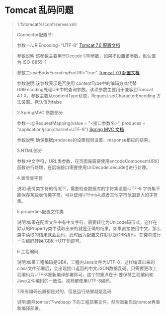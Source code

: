 # Tomcat 乱码问题
> 1.%tomcat%\conf\server.xml

>   Connector配置节:

>   参数一:URIEncoding="UTF-8" [Tomcat 7.0 配置文档](https://tomcat.apache.org/tomcat-7.0-doc/config/ajp.html)

>   参数说明:该参数主要用于Decode URI参数，如果不设置该参数，默认值为:ISO-8859-1 

>   参数二:useBodyEncodingForURI="true" [Tomcat 7.0 配置文档](https://tomcat.apache.org/tomcat-7.0-doc/config/ajp.html)

>   参数说明:该参数表示是否使用 contentType中的编码方式代替URIEncoding处理URI中的查询参数。该项参数主要用于兼容到Tomcat 4.1.X，参数主要从contentType获取，Request.setCharacterEncoding 方法设置。默认值为false

> 2.SpringMVC  参数部分

>   参数一:@RequestMapping(value = "<接口参数名>", produces = "application/json;charset=UTF-8") [Spring MVC 文档](http://docs.spring.io/spring/docs/4.2.6.RELEASE/spring-framework-reference/htmlsingle/#mvc-ann-requestmapping-produces)

>   参数说明:确保根据produces的设置规则设置，response相应的结果。

> 3.HTML部分

>  参数:中文字符，URL类参数，在页面端需要使用encodeComponentURI() 函数进行处理，在后端接口需要使用UrlDecode.decode()进行处理。

> 4.表情类字符

>  说明:表情类字符的情况下，需要检查数据库的字符集设置:UTF-8 字符集不能保存某些表情类字符，可以使用UTFmb4,或者其他字符范围更大的字符集。

> 5.properties配置文件类

>  说明:如果在配置文件中有中文字符，需要转化为Unicode码形式，这样在默认的Property类中读取出来的就是正确的结果。如果直接使用中文，那么类中读取的结果就会乱码，此时因为配置文件默认是GBK编码，在类中进行一次编码转换(GBK->UTF8)即可。

> 6.工程编码

>  说明:如果工程编码是GBK，工程内Java文件为UTF-8，这样编译出来的class文件部署后，会出现接口返回的中文JSON数据乱码。只需要更改工程编码为UTF-8重新编译部署即可。这个的重点在于:要保持工程编码和Java文件编码的一致性。推荐都使用UTF-8编码。

> 7.所有编码设置都是对的，但是运行结果就是乱码

>  说明:删除tomcat下webapp 下的工程部署文件，然后重新启动tomcat再重新编译部署。



